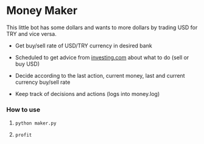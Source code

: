 # Money Maker
This little bot has some dollars and wants to more dollars by trading USD for TRY and vice versa.

* Get buy/sell rate of USD/TRY currency in desired bank

* Scheduled to get advice from [investing.com](https://www.investing.com/currencies/usd-try) about what to do (sell or buy USD)

* Decide according to the last action, current money, last and current currency buy/sell rate

* Keep track of decisions and actions (logs into money.log)

### How to use

1. `python maker.py`

2. `profit`